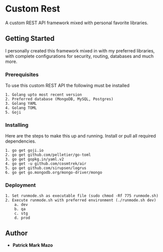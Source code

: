 # Custom Rest

A custom REST API framework mixed with personal favorite libraries.

## Getting Started

I personally created this framework mixed in with my preferred libraries, with complete configurations for security, routing, databases and much more.

### Prerequisites

To use this custom REST API the following must be installed

```
1. Golang upto most recent version
2. Preferred database (MongoDB, MySQL, Postgres)
3. Golang YAML
4. Golang TOML
5. Goji
```

### Installing

Here are the steps to make this up and running.
Install or pull all required dependencies.

```
1. go get goji.io
2. go get github.com/pelletier/go-toml
3. go get gopkg.in/yaml.v2
4. go get -u github.com/cosmtrek/air
5. go get github.com/sirupsen/logrus
6. go get go.mongodb.org/mongo-driver/mongo 
```

### Deployment

```
1. Set runmode.sh as executable file (sudo chmod -Rf 775 runmode.sh)
2. Execute runmode.sh with preferred environment (./runmode.sh dev)
    a. dev
    b. qa
    c. stg
    d. prod
```

## Author

* **Patrick Mark Mazo**